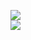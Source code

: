 [![](https://img.shields.io/badge/Made%20With-Github%20Spray-lightgrey.svg?style=for-the-badge&logo=github)](https://github.com/Annihil/github-spray#5431)  
[![](https://i.imgur.com/2DrTn0Z.gif)](https://github.com/Annihil/github-spray)